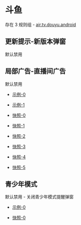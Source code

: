 # 斗鱼

存在 3 规则组 - [air.tv.douyu.android](/src/apps/air.tv.douyu.android.ts)

## 更新提示-新版本弹窗

默认禁用

## 局部广告-直播间广告

默认禁用

- [示例-0](https://m.gkd.li/110102406/dc8e927b-8138-4764-a8de-ed5e4d86aad5)
- [示例-1](https://m.gkd.li/110102406/a6ee567d-0193-4eb5-9f75-6efd59abf505)

- [快照-0](https://i.gkd.li/import/12892825)
- [快照-1](https://i.gkd.li/import/13037239)
- [快照-2](https://i.gkd.li/import/12892825)
- [快照-3](https://i.gkd.li/import/13056107)
- [快照-4](https://i.gkd.li/import/13056107)
- [快照-5](https://i.gkd.li/import/13056107)

## 青少年模式

默认禁用 - 关闭青少年模式提醒弹窗

- [示例-0](https://m.gkd.li/110102406/9cd5ee0e-fb26-4849-8689-dbde5ee060a6)

- [快照-0](https://i.gkd.li/import/12472598)
